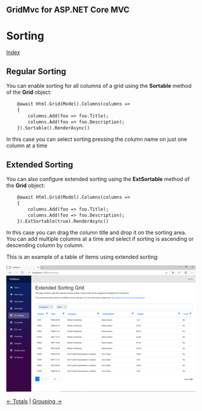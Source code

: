 ## GridMvc for ASP.NET Core MVC

# Sorting

[Index](Documentation.md)

## Regular Sorting
You can enable sorting for all columns of a grid using the **Sortable** method of the **Grid** object:
```razor
    @await Html.Grid(Model).Columns(columns =>
    {
        columns.Add(foo => foo.Title);
        columns.Add(foo => foo.Description);
    }).Sortable().RenderAsync()
```

In this case you can select sorting pressing the column name on just one column at a time


## Extended Sorting
You can also configure extended sorting using the **ExtSortable** method of the **Grid** object:
```razor
    @await Html.Grid(Model).Columns(columns =>
    {
        columns.Add(foo => foo.Title);
        columns.Add(foo => foo.Description);
    }).ExtSortable(true).RenderAsync()
```

In this case you can drag the column title and drop it on the sorting area. You can add multiple columns at a time and select if sorting is ascending or descending column by column.

This is an example of a table of items using extended sorting:

![](../images/Extended_sorting.png)


[<- Totals](Totals.md) | [Grouping ->](Grouping.md)